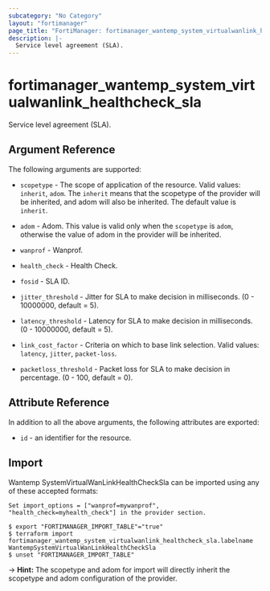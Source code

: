 ```yaml
---
subcategory: "No Category"
layout: "fortimanager"
page_title: "FortiManager: fortimanager_wantemp_system_virtualwanlink_healthcheck_sla"
description: |-
  Service level agreement (SLA).
---
```


# fortimanager_wantemp_system_virtualwanlink_healthcheck_sla
Service level agreement (SLA).

## Argument Reference


The following arguments are supported:

* `scopetype` - The scope of application of the resource. Valid values: `inherit`, `adom`. The `inherit` means that the scopetype of the provider will be inherited, and adom will also be inherited. The default value is `inherit`.
* `adom` - Adom. This value is valid only when the `scopetype` is `adom`, otherwise the value of adom in the provider will be inherited.
* `wanprof` - Wanprof.
* `health_check` - Health Check.

* `fosid` - SLA ID.
* `jitter_threshold` - Jitter for SLA to make decision in milliseconds. (0 - 10000000, default = 5).
* `latency_threshold` - Latency for SLA to make decision in milliseconds. (0 - 10000000, default = 5).
* `link_cost_factor` - Criteria on which to base link selection. Valid values: `latency`, `jitter`, `packet-loss`.

* `packetloss_threshold` - Packet loss for SLA to make decision in percentage. (0 - 100, default = 0).


## Attribute Reference

In addition to all the above arguments, the following attributes are exported:
* `id` - an identifier for the resource.

## Import

Wantemp SystemVirtualWanLinkHealthCheckSla can be imported using any of these accepted formats:
```
Set import_options = ["wanprof=mywanprof", "health_check=myhealth_check"] in the provider section.

$ export "FORTIMANAGER_IMPORT_TABLE"="true"
$ terraform import fortimanager_wantemp_system_virtualwanlink_healthcheck_sla.labelname WantempSystemVirtualWanLinkHealthCheckSla
$ unset "FORTIMANAGER_IMPORT_TABLE"
```
-> **Hint:** The scopetype and adom for import will directly inherit the scopetype and adom configuration of the provider.
